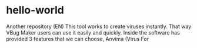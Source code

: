 # hello-world
Another repository
(EN) This tool works to create viruses instantly. That way VBug Maker users can use it easily and quickly. Inside the software has provided 3 features that we can choose, Anvima (Virus For

